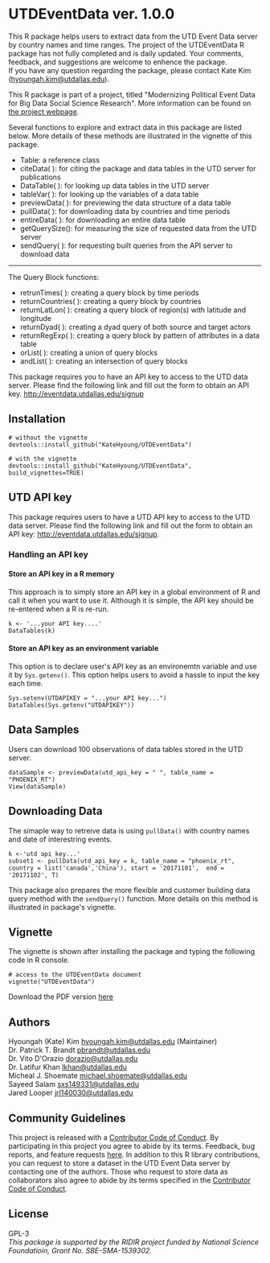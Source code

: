 # UTDEventData ver. 1.0.0

This R package helps users to extract data from the UTD Event Data server by country names and time ranges. The project of the UTDEventData R package has not fully completed and is daily updated. Your comments, feedback, and suggestions are welcome to enhence the package.   
If you have any question regarding the package, please contact Kate Kim (<hyoungah.kim@utdallas.edu>).

This R package is part of a project, titled "Modernizing Political Event Data for Big Data Social Science Research". More information can be found on [the project webpage](http://eventdata.utdallas.edu/data.html).

Several functions to explore and extract data in this package are listed below. More details of these methods are illustrated in the vignette of this package. 

- Table: a reference class 
- citeData( ): for citing the package and data tables in the UTD server for publications
- DataTable( ): for looking up data tables in the UTD server 
- tableVar( ): for looking up the variables of a data table
- previewData( ): for previewing the data structure of a data table
- pullData( ): for downloading data by countries and time periods 
- entireData( ): for downloading an entire data table
- getQuerySize(): for measuring the size of requested data from the UTD server
- sendQuery( ): for requesting built queries from the API server to download data

****
The Query Block functions:

- retrunTimes( ): creating a query block by time periods
- returnCountries( ): creating a query block by countries
- returnLatLon( ): creating a query block of region(s) with latitude and longitude
- returnDyad( ): creating a dyad query of both source and target actors
- returnRegExp( ): creating a query block by pattern of attributes in a data table
- orList( ): creating a union of query blocks 
- andList( ): creating an intersection of query blocks

This package requires you to have an API key to access to the UTD data server. Please find the following link and fill out the form to obtain an API key. 
<http://eventdata.utdallas.edu/signup>

## Installation

```
# without the vignette
devtools::install_github("KateHyoung/UTDEventData") 

# with the vignette
devtools::install_github("KateHyoung/UTDEventData", build_vignettes=TRUE)
```
## UTD API key
This package requires users to have a UTD API key to access to the UTD data server. Please find the following link and fill out the form to obtain an API key: <http://eventdata.utdallas.edu/signup>.

### Handling an API key
#### Store an API key in a R memory
This approach is to simply store an API key in a global environment of R and call it when you want to use it. Although it is simple, the API key should be re-entered when a R is re-run. 
```
k <- '...your API key....'
DataTables(k)
```

#### Store an API key as an environment variable 
This option is to declare user's API key as an environemtn variable and use it by `Sys.getenv()`. This option helps users to avoid a hassle to input the key each time. 
```
Sys.setenv(UTDAPIKEY = "...your API key...")
DataTables(Sys.getenv("UTDAPIKEY"))
```

## Data Samples
Users can download 100 observations of data tables stored in the UTD server.
```
dataSample <- previewData(utd_api_key = " ", table_name = "PHOENIX_RT")
View(dataSample)
```
## Downloading Data
The simaple way to retreive data is using `pullData()` with country names and date of interestring events. 
```
k <-'utd api key...'
subset1 <- pullData(utd_api_key = k, table_name = "phoenix_rt", country = list('canada','China'), start = '20171101',  end = '20171102', T)
```
This package also prepares the more flexible and customer building data query method with the `sendQuery()` function. More details on this method is illustrated in package's vignette. 

## Vignette
The vignette is shown after installing the package and typing the following code in R console.

```
# access to the UTDEventData document 
vignette("UTDEventData")
```
Download the PDF version [here](https://github.com/KateHyoung/UTDEventData/raw/UTDEventData/UTDEventData.pdf)


## Authors  
Hyoungah (Kate) Kim <hyoungah.kim@utdallas.edu> (Maintainer)  
Dr. Patrick T. Brandt <pbrandt@utdallas.edu>  
Dr. Vito D'Orazio <dorazio@utdallas.edu>  
Dr. Latifur Khan <lkhan@utdallas.edu>  
Micheal J. Shoemate <michael.shoemate@utdallas.edu>   
Sayeed Salam <sxs149331@utdallas.edu>  
Jared Looper <jrl140030@utdallas.edu>    
 
 
## Community Guidelines
This project is released with a [Contributor Code of Conduct](CONDUCT.md). By participating in this project you agree to abide by its terms. Feedback, bug reports, and feature requests [here](hhttps://github.com/KateHyoung/UTDEventData/issues). In addition to this R library contributions, you can request to store a dataset in the UTD Event Data server by contacting one of the authors. Those who request to store data as collaborators also agree to abide by its terms specified in the [Contributor Code of Conduct](CONDUCT.md).


## License
GPL-3 <br/>
*This package is supported by the RIDIR project funded by National Science Foundatioin, Grant No. SBE-SMA-1539302.*
